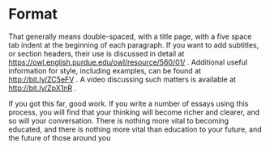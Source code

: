 Format
===

That generally means double-spaced, with a title page, with a five space tab indent at the beginning of each paragraph. If you want to add subtitles, or section headers, their use is discussed in detail at https://owl.english.purdue.edu/owl/resource/560/01/ . Additional useful information for style, including examples, can be found at http://bit.ly/ZC5eFV . A video discussing such matters is available at http://bit.ly/ZpX1nR .

If you got this far, good work. If you write a number of essays using this process, you will find that your thinking will become richer and clearer, and so will your conversation. There is nothing more vital to becoming educated, and there is nothing more vital than education to your future, and the future of those around you